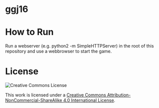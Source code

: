 # ggj16

# How to Run
Run a webserver (e.g. python2 -m SimpleHTTPServer) in the root of this repository and use a webbrowser to start the game.

# License
![Creative Commons License](https://i.creativecommons.org/l/by-nc-sa/4.0/88x31.png)

This work is licensed under a [Creative Commons Attribution-NonCommercial-ShareAlike 4.0 International License](http://creativecommons.org/licenses/by-nc-sa/4.0/).
